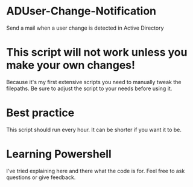 # ADUser-Change-Notification
Send a mail when a user change is detected in Active Directory

# This script will not work unless you make your own changes! 
Because it's my first extensive scripts you need to manually tweak the filepaths. Be sure to adjust the script to your needs before using it.  

# Best practice
This script should run every hour. It can be shorter if you want it to be. 

# Learning Powershell
I've tried explaining here and there what the code is for. Feel free to ask questions or give feedback. 
